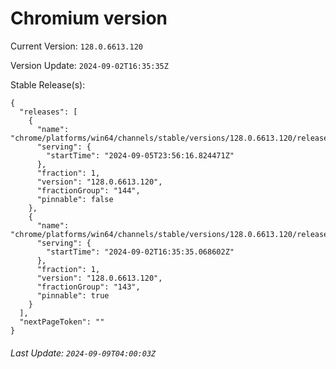 # Chromium version

Current Version: `128.0.6613.120`

Version Update: `2024-09-02T16:35:35Z`

Stable Release(s):
```
{
  "releases": [
    {
      "name": "chrome/platforms/win64/channels/stable/versions/128.0.6613.120/releases/1725580576",
      "serving": {
        "startTime": "2024-09-05T23:56:16.824471Z"
      },
      "fraction": 1,
      "version": "128.0.6613.120",
      "fractionGroup": "144",
      "pinnable": false
    },
    {
      "name": "chrome/platforms/win64/channels/stable/versions/128.0.6613.120/releases/1725294935",
      "serving": {
        "startTime": "2024-09-02T16:35:35.068602Z"
      },
      "fraction": 1,
      "version": "128.0.6613.120",
      "fractionGroup": "143",
      "pinnable": true
    }
  ],
  "nextPageToken": ""
}
```

###### Last Update: `2024-09-09T04:00:03Z`
        